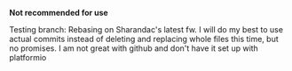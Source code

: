 **Not recommended for use**

Testing branch: Rebasing on Sharandac's latest fw. I will do my best to use actual commits instead of deleting and replacing whole files this time, but no promises. I am not great with github and don't have it set up with platformio
